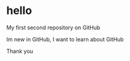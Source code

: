 # hello
My first second repository on GitHub

Im new in GitHub,
I want to learn about GitHub

Thank you
